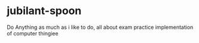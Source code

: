 # jubilant-spoon
Do Anything as much as i like to do, all about exam practice implementation of computer thingiee
